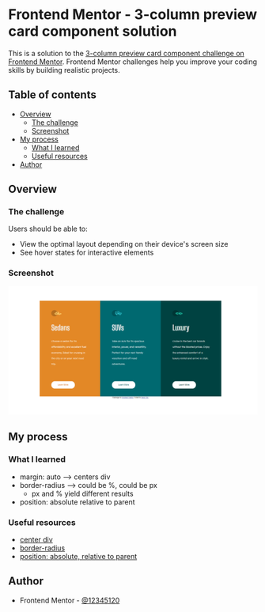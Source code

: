 # Frontend Mentor - 3-column preview card component solution

This is a solution to the [3-column preview card component challenge on Frontend Mentor](https://www.frontendmentor.io/challenges/3column-preview-card-component-pH92eAR2-). Frontend Mentor challenges help you improve your coding skills by building realistic projects. 

## Table of contents

- [Overview](#overview)
  - [The challenge](#the-challenge)
  - [Screenshot](#screenshot)
- [My process](#my-process)
  - [What I learned](#what-i-learned)
  - [Useful resources](#useful-resources)
- [Author](#author)


## Overview

### The challenge

Users should be able to:

- View the optimal layout depending on their device's screen size
- See hover states for interactive elements

### Screenshot

![](./images/work_screenshot.png)


## My process

### What I learned

- margin: auto --> centers div
- border-radius --> could be %, could be px 
  - px and % yield different results 
- position: absolute relative to parent 


### Useful resources

- [center div](https://www.w3schools.com/css/css_align.asp) 
- [border-radius](https://www.w3schools.com/css/tryit.asp?filename=trycss3_border-radius)  
- [position: absolute, relative to parent](https://stackoverflow.com/questions/10487292/position-absolute-but-relative-to-parent)  


## Author

- Frontend Mentor - [@12345120](https://www.frontendmentor.io/profile/yourusername)


